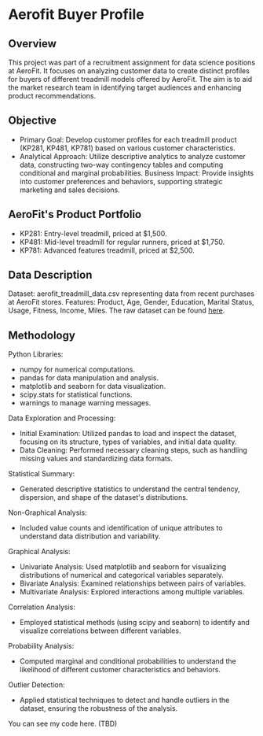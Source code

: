 # Aerofit Buyer Profile

## Overview

This project was part of a recruitment assignment for data science positions at AeroFit. It focuses on analyzing customer data to create distinct profiles for buyers of different treadmill models offered by AeroFit. The aim is to aid the market research team in identifying target audiences and enhancing product recommendations.

## Objective
- Primary Goal: Develop customer profiles for each treadmill product (KP281, KP481, KP781) based on various customer characteristics.
- Analytical Approach: Utilize descriptive analytics to analyze customer data, constructing two-way contingency tables and computing conditional and marginal probabilities.
Business Impact: Provide insights into customer preferences and behaviors, supporting strategic marketing and sales decisions.

## AeroFit's Product Portfolio
- KP281: Entry-level treadmill, priced at $1,500.
- KP481: Mid-level treadmill for regular runners, priced at $1,750.
- KP781: Advanced features treadmill, priced at $2,500.

## Data Description
Dataset: aerofit_treadmill_data.csv representing data from recent purchases at AeroFit stores.
Features: Product, Age, Gender, Education, Marital Status, Usage, Fitness, Income, Miles.
The raw dataset can be found [here](https://github.com/Mvanhuffel/Data-Analysis-Projects/blob/63176dbc18aeb20b3ee1755208c4707dab06e738/Aerofit%20Buyer%20Profile/aerofit_treadmill_data.csv).

## Methodology

Python Libraries:
- numpy for numerical computations.
- pandas for data manipulation and analysis.
- matplotlib and seaborn for data visualization.
- scipy.stats for statistical functions.
- warnings to manage warning messages.

Data Exploration and Processing:
- Initial Examination: Utilized pandas to load and inspect the dataset, focusing on its structure, types of variables, and initial data quality.
- Data Cleaning: Performed necessary cleaning steps, such as handling missing values and standardizing data formats.

Statistical Summary:
- Generated descriptive statistics to understand the central tendency, dispersion, and shape of the dataset's distributions.

Non-Graphical Analysis:
- Included value counts and identification of unique attributes to understand data distribution and variability.

Graphical Analysis:
- Univariate Analysis: Used matplotlib and seaborn for visualizing distributions of numerical and categorical variables separately.
- Bivariate Analysis: Examined relationships between pairs of variables.
- Multivariate Analysis: Explored interactions among multiple variables.

Correlation Analysis:
- Employed statistical methods (using scipy and seaborn) to identify and visualize correlations between different variables.

Probability Analysis:
- Computed marginal and conditional probabilities to understand the likelihood of different customer characteristics and behaviors.

Outlier Detection:
- Applied statistical techniques to detect and handle outliers in the dataset, ensuring the robustness of the analysis.

You can see my code here. (TBD)
